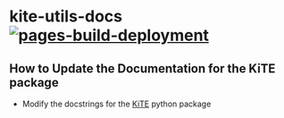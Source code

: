 # kite-utils-docs [![pages-build-deployment](https://github.com/A-Good-System-for-Smart-Cities/kite-utils-docs/actions/workflows/pages/pages-build-deployment/badge.svg)](https://github.com/A-Good-System-for-Smart-Cities/kite-utils-docs/actions/workflows/pages/pages-build-deployment)


## How to Update the Documentation for the KiTE package
- Modify the docstrings for the [KiTE](https://github.com/A-Good-System-for-Smart-Cities/KiTE-utils) python package
